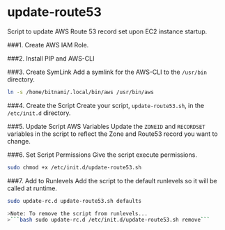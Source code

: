 update-route53
======
Script to update AWS Route 53 record set upon EC2 instance startup.

###1. Create AWS IAM Role.


###2. Install PIP and AWS-CLI


###3. Create SymLink
Add a symlink for the AWS-CLI to the `/usr/bin` directory.
```bash
ln -s /home/bitnami/.local/bin/aws /usr/bin/aws
```

###4. Create the Script
Create your script, `update-route53.sh`, in the `/etc/init.d` directory.

###5. Update Script AWS Variables
Update the `ZONEID` and `RECORDSET` variables in the script to reflect the Zone and Route53 record you want to change.

###6. Set Script Permissions
Give the script execute permissions.
```bash
sudo chmod +x /etc/init.d/update-route53.sh
```

###7. Add to Runlevels
Add the script to the default runlevels so it will be called at runtime.
```bash
sudo update-rc.d update-route53.sh defaults

>Note: To remove the script from runlevels...
>```bash sudo update-rc.d /etc/init.d/update-route53.sh remove```


